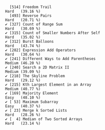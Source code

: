       [514] Freedom Trail                                                Hard   (39.16 %)
      [493] Reverse Pairs                                                Hard   (20.71 %)
    ✔ [327] Count of Range Sum                                           Hard   (30.69 %)
    ✔ [315] Count of Smaller Numbers After Self                          Hard   (35.02 %)
    ✔ [312] Burst Balloons                                               Hard   (43.74 %)
    ✔ [282] Expression Add Operators                                     Hard   (30.64 %)
    ✔ [241] Different Ways to Add Parentheses                            Medium (46.20 %)
    ✔ [240] Search a 2D Matrix II                                        Medium (39.09 %)
    ✔ [218] The Skyline Problem                                          Hard   (29.12 %)
    ✔ [215] Kth Largest Element in an Array                              Medium (40.77 %)
    ✔ [169] Majority Element                                             Easy   (48.10 %)
    ✔ [ 53] Maximum Subarray                                             Easy   (40.37 %)
    ✔ [ 23] Merge k Sorted Lists                                         Hard   (28.26 %)
    ✔ [  4] Median of Two Sorted Arrays                                  Hard   (23.14 %)
